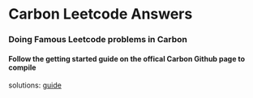 # Carbon Leetcode Answers

### Doing Famous Leetcode problems in Carbon

#### Follow the getting started guide on the offical Carbon Github page to compile
solutions: [guide](https://github.com/carbon-language/carbon-lang#getting-started)
